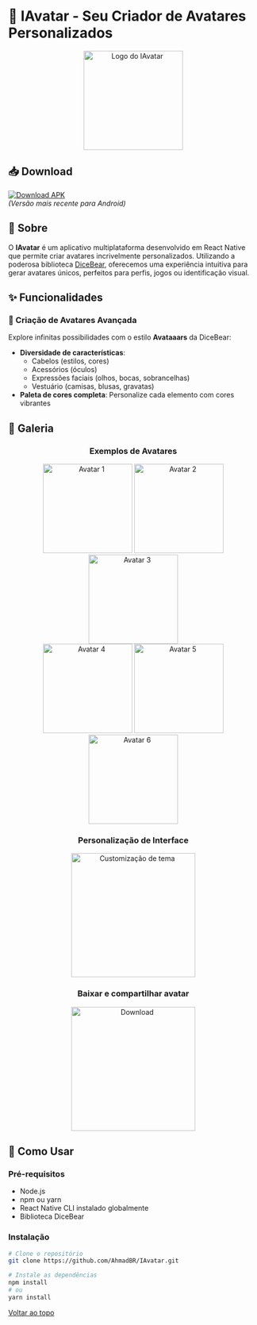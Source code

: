 # 🎨 IAvatar - Seu Criador de Avatares Personalizados

<p align="center">
  <img src="https://github.com/user-attachments/assets/cc5ace29-e6e4-443f-a2e2-93afa13a0fa8" width="200" alt="Logo do IAvatar"/>
</p>

## 📥 Download  
[![Download APK](https://img.shields.io/badge/Download-IAvatar_APK-brightgreen?style=for-the-badge&logo=android)](https://github.com/AhmadBR/IAvatar/releases/latest/download/app-release.apk)  
*(Versão mais recente para Android)*  

## 🌟 Sobre

O **IAvatar** é um aplicativo multiplataforma desenvolvido em React Native que permite criar avatares incrivelmente personalizados. Utilizando a poderosa biblioteca [DiceBear](https://www.dicebear.com), oferecemos uma experiência intuitiva para gerar avatares únicos, perfeitos para perfis, jogos ou identificação visual.

## ✨ Funcionalidades

### 🎨 Criação de Avatares Avançada
Explore infinitas possibilidades com o estilo **Avataaars** da DiceBear:
- **Diversidade de características**: 
  - Cabelos (estilos, cores)
  - Acessórios (óculos)
  - Expressões faciais (olhos, bocas, sobrancelhas)
  - Vestuário (camisas, blusas, gravatas)
- **Paleta de cores completa**: Personalize cada elemento com cores vibrantes

## 📸 Galeria

<div align="center">
  
  <h3>Exemplos de Avatares</h3>
    <div align="center">
      <img src="https://github.com/user-attachments/assets/86f056ec-a936-4438-8fa7-e2c30781f2db" width="180" alt="Avatar 1"/>
      <img src="https://github.com/user-attachments/assets/cb533781-dff4-485b-a3b2-1b6fc78c6d55" width="180" alt="Avatar 2"/>
      <img src="https://github.com/user-attachments/assets/232b1d64-ab9b-4590-a581-8f1b02a286eb" width="180" alt="Avatar 3"/>
    </div>
  
  <div align="center">
    <img src="https://github.com/user-attachments/assets/c49b7485-2395-4f20-b3be-6612f2b8a96d" width="180" alt="Avatar 4"/>
    <img src="https://github.com/user-attachments/assets/1847d13d-2dd3-40e6-98e2-179ddbedd3d7" width="180" alt="Avatar 5"/>
    <img src="https://github.com/user-attachments/assets/31411f7e-194c-4f5a-a9c7-e378fa422f27" width="180" alt="Avatar 6"/>
  </div>
  
  <h3>Personalização de Interface</h3>
  <img src="https://github.com/user-attachments/assets/2171d4e5-bcf2-4098-8b0e-ed16291cf82f" width="250" alt="Customização de tema"/>

  <h3>Baixar e compartilhar avatar</h3>
  <img src="https://github.com/user-attachments/assets/7781fb52-d28b-4c74-8851-4aa32712fde0" width="250" alt="Download"/>

</div>

 

 


## 🚀 Como Usar

### Pré-requisitos
- Node.js
- npm ou yarn
- React Native CLI instalado globalmente
- Biblioteca DiceBear

### Instalação
```bash
# Clone o repositório
git clone https://github.com/AhmadBR/IAvatar.git

# Instale as dependências
npm install
# ou
yarn install
```

[Voltar ao topo](#user-content--iavatar---seu-criador-de-avatares-personalizados)
